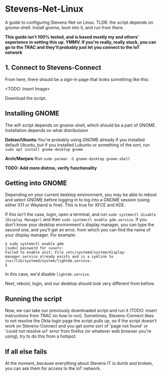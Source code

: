 # Stevens-Net-Linux
A guide to configuring Stevens-Net on Linux. TLDR: the script depends on gnome-shell. Install gnome, boot into it, and run from there.

__This guide isn't 100% tested, and is based mostly my and others' experience in setting this up. YMMV. If you're really, really stuck, you can go to the TRAC and they'll probably just let you connect to the IoT network__

## 1. Connect to Stevens-Connect
From here, there should be a sign-in page that looks something like this:

<TODO: Insert Image>

Download the script.

## Installing GNOME
The wifi script depends on gnome-shell, which should be a part of GNOME. Installation depends on what distributsion

__Debian/Ubuntu__
You're probably using GNOME already if you installed default Ubuntu, but if you installed Lubuntu or something of the sort, run `sudo apt install gnome-desktop gnome`

__Arch/Manjaro__
Run `sudo pacman -S gnome-desktop gnome-shell`

__TODO: Add more distros, verify functionality__

## Getting into GNOME
Depending on your current desktop environment, you may be able to reboot and select GNOME before logging in to log into a GNOME session (using either X11 or Wayland is fine). This is true for XFCE and KDE.

If this isn't the case, login, open a terminal, and run `sudo systemctl disable [Display Manager]` and then `sudo systemctl enable gdm.service`. If you don't know your desktop environment's display manager, you can type the second one, and you'll get an error, from which you can find the name of your display manager. For example:
```
$ sudo systemctl enable gdm
[sudo] password for <user>: 
Failed to enable unit: File /etc/systemd/system/display-manager.service already exists and is a symlink to /usr/lib/systemd/system/lightdm.service.
$ 
```
In this case, we'd disable `lightdm.service`.

Next, reboot, login, and our desktop should look very different from before.

## Running the script

Now, we can take our previously downloaded script and run it (TODO: insert instructions from TRAC on how to run). Sometimes, Stevens-Connect likes to not resolve the Okta login page the script pulls up, so if the script doesn't work on Stevens-Connect and you get some sort of 'page not found' or 'could not resolve url' error from firefox (or whatever web browser you're using), try to do this from a hotspot.

## If all else fails
At the moment, because everything about Stevens IT is dumb and broken, you can ask them for access to the IoT network.
